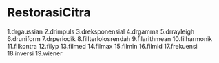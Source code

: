 # RestorasiCitra
1.drgaussian
2.drimpuls
3.dreksponensial
4.drgamma
5.drrayleigh
6.druniform
7.drperiodik
8.fillterlolosrendah
9.filarithmean
10.filharmonik
11.filkontra
12.filyp
13.filmed
14.filmax
15.filmin
16.filmid
17.frekuensi
18.inversi
19.wiener
